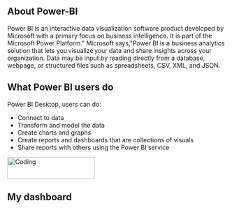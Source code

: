 ## About Power-BI
Power BI is an interactive data visualization software product developed by Microsoft with a primary focus on business intelligence. It is part of the Microsoft Power Platform." Microsoft says,"Power BI is a business analytics solution that lets you visualize your data and share insights across your organization. Data may be input by reading directly from a database, webpage, or structured files such as spreadsheets, CSV, XML, and JSON.
## What Power BI users do
Power BI Desktop, users can do:
- Connect to data
- Transform and model the data
- Create charts and graphs
- Create reports and dashboards that are collections of visuals
- Share reports with others using the Power BI service
<img align="center" alt="Coding" width="200" height="50" src="https://user-images.githubusercontent.com/105930761/170353458-fdf28506-76db-4c79-800c-cf25544136d3.png">

## My dashboard


